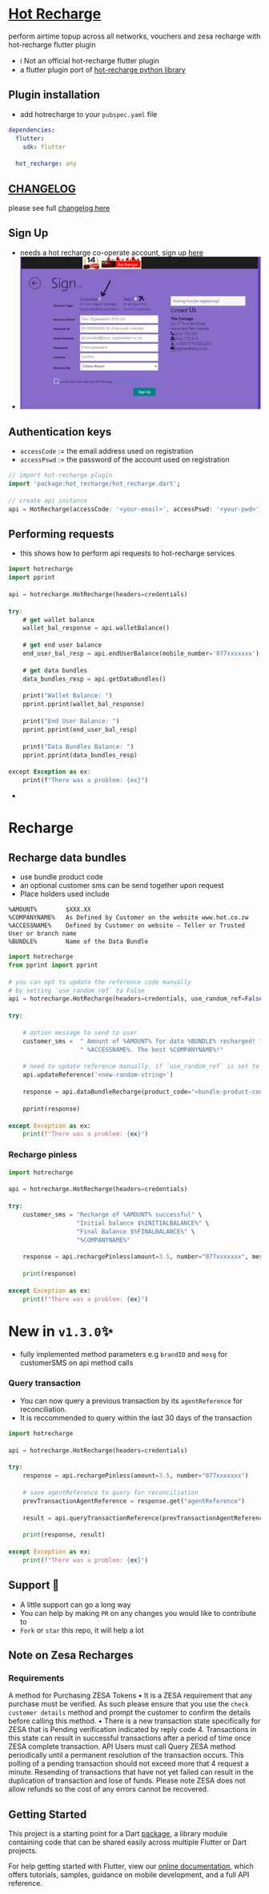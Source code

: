 # [Hot Recharge](https://ssl.hot.co.zw/)
perform airtime topup across all networks, vouchers and zesa recharge with hot-recharge flutter plugin

- ℹ Not an official hot-recharge flutter plugin
- a flutter plugin port of [hot-recharge python library]()

## Plugin installation
- add hotrecharge to your `pubspec.yaml` file
```yaml
dependencies:
  flutter:
    sdk: flutter

  hot_recharge: any
```

## [CHANGELOG](CHANGELOG.md)
please see full [changelog here](CHANGELOG.md)

## Sign Up
- needs a hot recharge co-operate account, sign up [here](https://ssl.hot.co.zw/register.aspx)
- ![sign up](https://github.com/DonnC/Hot-Recharge-ZW/raw/master/Docs/images/signup_cooperate.png)

## Authentication keys
- `accessCode` := the email address used on registration
- `accessPswd` := the password of the account used on registration
  
```dart
// import hot-recharge plugin
import 'package:hot_recharge/hot_recharge.dart';

// create api instance
api = HotRecharge(accessCode: '<your-email>', accessPswd: '<your-pwd>');
```

## Performing requests
- this shows how to perform api requests to hot-recharge services
```dart
import hotrecharge
import pprint

api = hotrecharge.HotRecharge(headers=credentials)

try:
    # get wallet balance
    wallet_bal_response = api.walletBalance()

    # get end user balance
    end_user_bal_resp = api.endUserBalance(mobile_number='077xxxxxxx')

    # get data bundles
    data_bundles_resp = api.getDataBundles()

    print("Wallet Balance: ")
    pprint.pprint(wallet_bal_response)

    print("End User Balance: ")
    pprint.pprint(end_user_bal_resp)

    print("Data Bundles Balance: ")
    pprint.pprint(data_bundles_resp)

except Exception as ex:
    print(f"There was a problem: {ex}")
```
-
# Recharge
## Recharge data bundles
- use bundle product code
- an optional customer sms can be send together upon request
- Place holders used include
```
%AMOUNT% 	    $XXX.XX
%COMPANYNAME%	As Defined by Customer on the website www.hot.co.zw
%ACCESSNAME%	Defined by Customer on website – Teller or Trusted User or branch name
%BUNDLE%	    Name of the Data Bundle
```
```python
import hotrecharge
from pprint import pprint

# you can opt to update the reference code manually 
# by setting `use_random_ref` to False
api = hotrecharge.HotRecharge(headers=credentials, use_random_ref=False)

try:

    # option message to send to user
    customer_sms =  " Amount of %AMOUNT% for data %BUNDLE% recharged! " \
                    " %ACCESSNAME%. The best %COMPANYNAME%!"

    # need to update reference manually, if `use_random_ref` is set to False
    api.updateReference('<new-random-string>')

    response = api.dataBundleRecharge(product_code="<bundle-product-code>", number="071xxxxxxx", mesg=customer_sms)

    pprint(response)

except Exception as ex:
    print(f"There was a problem: {ex}")
```

### Recharge pinless
```python
import hotrecharge

api = hotrecharge.HotRecharge(headers=credentials)

try:
    customer_sms = "Recharge of %AMOUNT% successful" \
                   "Initial balance $%INITIALBALANCE%" \
                   "Final Balance $%FINALBALANCE%" \
                   "%COMPANYNAME%"

    response = api.rechargePinless(amount=3.5, number="077xxxxxxx", mesg=customer_sms)

    print(response)

except Exception as ex:
    print(f"There was a problem: {ex}")
```

# New in `v1.3.0`✨
- fully implemented method parameters e.g `brandID` and `mesg` for customerSMS on api method calls
### Query transaction
- You can now query a previous transaction by its `agentReference` for reconciliation. 
- It is reccommended to query within the last 30 days of the transaction
```python
import hotrecharge

api = hotrecharge.HotRecharge(headers=credentials)

try:
    response = api.rechargePinless(amount=3.5, number="077xxxxxxx")

    # save agentReference to query for reconciliation
    prevTransactionAgentReference = response.get("agentReference")

    result = api.queryTransactionReference(prevTransactionAgentReference)

    print(response, result)

except Exception as ex:
    print(f"There was a problem: {ex}")
```

## Support 🤿
- A little support can go a long way
- You can help by making `PR` on any changes you would like to contribute to
- `Fork` or `star` this repo, it will help a lot 



## Note on Zesa Recharges
### Requirements 
A method  for Purchasing ZESA Tokens 
• It is a ZESA requirement that any purchase must be verified. As such please ensure that you use the `check customer details` method and prompt the customer to confirm the details before calling this method. 
• There is a new transaction state specifically for ZESA that is Pending verification indicated by reply code 4. Transactions in this state can result in successful transactions after a period of time once ZESA complete transaction. API Users must call Query ZESA method periodically until a permanent resolution of the transaction occurs. This polling of a pending transaction should not exceed more that 4 request a minute. Resending of transactions that have not yet failed can result in the duplication of transaction and lose of funds. 
Please note ZESA does not allow refunds so the cost of any errors cannot be recovered. 

## Getting Started

This project is a starting point for a Dart
[package](https://flutter.dev/developing-packages/),
a library module containing code that can be shared easily across
multiple Flutter or Dart projects.

For help getting started with Flutter, view our 
[online documentation](https://flutter.dev/docs), which offers tutorials, 
samples, guidance on mobile development, and a full API reference.
